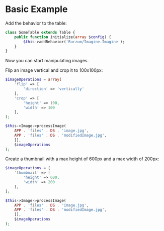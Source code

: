 Basic Example
=============

Add the behavior to the table:

```php
class SomeTable extends Table {
	public function initialize(array $config) {
		$this->addBehavior('Burzum/Imagine.Imagine');
	}
}
```

Now you can start manipulating images.

Flip an image vertical and crop it to 100x100px:

```php
$imageOperations = array(
	'flip' => [
		'direction' => 'vertically'
	],
	'crop' => [
		'height' => 100,
		'width' => 100
	],
);

$this->Image->processImage(
	APP . 'files' . DS . 'image.jpg',
	APP . 'files' . DS . 'modifiedImage.jpg',
	[],
	$imageOperations
);
```

Create a thumbnail with a max height of 600px and a max width of 200px:

```php
$imageOperations = [
	'thumbnail' => [
		'height' => 600,
		'width' => 200
	],
];

$this->Image->processImage(
	APP . 'files' . DS . 'image.jpg',
	APP . 'files' . DS . 'modifiedImage.jpg',
	[],
	$imageOperations
);
```


